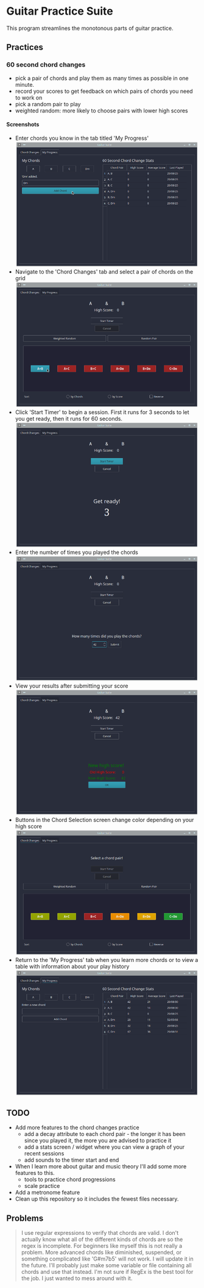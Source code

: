 # Guitar Practice Suite

This program streamlines the monotonous parts of guitar practice.

## Practices

### 60 second chord changes
  - pick a pair of chords and play them as many times as possible in one minute.
  - record your scores to get feedback on which pairs of chords you need to work on
  - pick a random pair to play
  - weighted random: more likely to choose pairs with lower high scores

#### Screenshots
  - Enter chords you know in the tab titled 'My Progress'
  ![Type chords into a text box](./examples/add-chords.png)
  - Navigate to the 'Chord Changes' tab and select a pair of chords on the grid
  ![Select a button containing two chords 'Chord1 + Chord2'](./examples/select-pair.png)
  - Click 'Start Timer' to begin a session. First it runs for 3 seconds to let you get ready, then it runs for 60 seconds.
  ![Press the Start button and let the timer run out](./examples/play-timer.png)
  - Enter the number of times you played the chords
  ![Inside the SpinBox type the number of times you played the chords](./examples/enter-score.png)
  - View your results after submitting your score
  ![App displays your high score compared to the score you just submitted](./examples/results.png)
  - Buttons in the Chord Selection screen change color depending on your high score
  ![A picture of the chord selection grid with various colors](./examples/colors.png)
  - Return to the 'My Progress' tab when you learn more chords or to view a table with information about your play history
  ![The my progress screen displaying the stats table with more data](./examples/stats.png)

## TODO
  - Add more features to the chord changes practice
    - add a decay attribute to each chord pair - the longer it has been since you played it, the more you are advised to practice it
    - add a stats screen / widget where you can view a graph of your recent sessions
    - add sounds to the timer start and end
  - When I learn more about guitar and music theory I'll add some more features to this.
    - tools to practice chord progressions
    - scale practice
  - Add a metronome feature
  - Clean up this repository so it includes the fewest files necessary.

## Problems
> I use regular expressions to verify that chords are valid.
> I don't actually know what all of the different kinds of chords are so the regex is incomplete. For beginners like myself this is not really a problem.
> More advanced chords like diminished, suspended, or something complicated like 'G#m7b5' will not work.
> I will update it in the future.
> I'll probably just make some variable or file containing all chords and use that instead. I'm not sure if RegEx is the best tool for the job. I just wanted to mess around with it.
